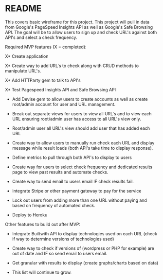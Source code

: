 # README

This covers basic wireframe for this project. This project will pull in data from Google's PageSpeed Insights API as well as Google's Safe Browsing API. The goal will be to allow users to sign up and check URL's against both API's and select a check frequency.

Required MVP features (X = completed):

X* Create application 

X* Create way to add URL's to check along with CRUD methods to manipulate URL's. 

X* Add HTTParty gem to talk to API's

X* Test Pagespeed Insights API and Safe Browsing API

* Add Devise gem to allow users to create accounts as well as create root/admin account for user and URL management. 

* Break out separate views for users to view all URL's and to view each URL ensuring root/admin user has access to all URL's view only.

* Root/admin user all URL's view should add user that has added each URL

* Create way to allow users to manually run check each URL and display message while result loads (both API's take time to display response).

* Define metrics to pull through both API's to display to users

* Create way for users to select check frequency and dedicated results page to view past results and automate checks.

* Create way to send email to users email IF check results fail. 

* Integrate Stripe or other payment gateway to pay for the service

* Lock out users from adding more than one URL without paying and based on frequency of automated check. 

* Deploy to Heroku 


Other features to build out after MVP:

* Integrate Builtwith API to display technologies used on each URL (check if way to determine versions of technologies used)

* Create way to check if versions of (wordpress or PHP for example) are out of date and IF so send email to users email. 

* Get granular with results to display (create graphs/charts based on data)

* This list will continue to grow. 
